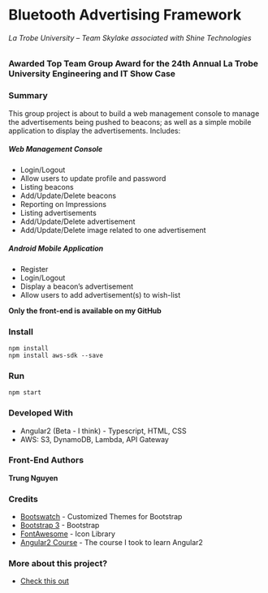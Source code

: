 # Bluetooth Advertising Framework
###### La Trobe University – Team Skylake associated with Shine Technologies

### Awarded Top Team Group Award for the 24th Annual La Trobe University Engineering and IT Show Case

### Summary
This group project is about to build a web management console to manage the advertisements being pushed to beacons; as well as a simple mobile application to display the advertisements. Includes:

##### Web Management Console

* Login/Logout
* Allow users to update profile and password
* Listing beacons
* Add/Update/Delete beacons
* Reporting on Impressions
* Listing advertisements
* Add/Update/Delete advertisement
* Add/Update/Delete image related to one advertisement

##### Android Mobile Application

* Register
* Login/Logout
* Display a beacon’s advertisement
* Allow users to add advertisement(s) to wish-list

**Only the front-end is available on my GitHub**

### Install
```
npm install
npm install aws-sdk --save
```

### Run
```
npm start
```

### Developed With

* Angular2 (Beta - I think) - Typescript, HTML, CSS
* AWS: S3, DynamoDB, Lambda, API Gateway


### Front-End Authors

**Trung Nguyen**

### Credits
* [Bootswatch](bootswatch.com) - Customized Themes for Bootstrap
* [Bootstrap 3](getbootstrap.com) - Bootstrap
* [FontAwesome](fontawesome.io) - Icon Library
* [Angular2 Course](https://www.udemy.com/angular-crash-course-for-beginners/?couponCode=NG4CC_YOUTUB) - The course I took to learn Angular2

### More about this project?
* [Check this out](http://trungnguyen96.com/projects/bluetooth-advertising-framework/)
